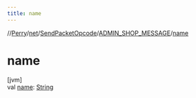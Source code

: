 ```yaml
---
title: name
---
```

//[Perry](../../../../index.html)/[net](../../index.html)/[SendPacketOpcode](../index.html)/[ADMIN_SHOP_MESSAGE](index.html)/[name](name.html)



# name



[jvm]\
val [name](name.html): [String](https://kotlinlang.org/api/latest/jvm/stdlib/kotlin/-string/index.html)




